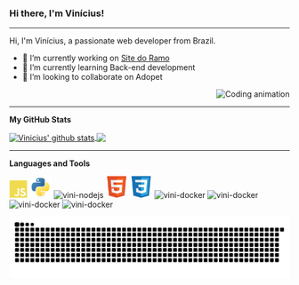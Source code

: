 ### Hi there, I'm Vinícius!
<hr>
<div style="display: inline_block;">
Hi, I'm Vinícius, a passionate web developer from Brazil. <br>

- 🔭 I’m currently working on [Site do Ramo](https://github.com/WolfByte-CEFET-RJ/Site_do_Ramo)
- 🌱 I’m currently learning Back-end development
- 👯 I’m looking to collaborate on Adopet
</div>
<div style="display: inline_block;" align="right"> 
 
![Coding animation](https://media1.giphy.com/media/1yk0v6WtCinP5Ptz6G/giphy.gif?cid=ecf05e47628vb8rs1lj93hktj3k6myo4ve1uxkh4qybvb8i6&rid=giphy.gif&ct=g)
 
</div>
 
<hr>

**My GitHub Stats**

<div>
 <a href="https://github.com/vinicius-leitao/github-readme-stats">
  <img align="center" src="https://github-readme-stats.vercel.app/api?username=vinicius-leitao&show_icons=true&include_all_commits=true&theme=prussian" alt="Vinicius' github stats" />
</a>
<a href="https://github.com/vinicius-leitao/github-readme-stats">
  <!-- Change the `github-readme-stats.anuraghazra1.vercel.app` to `github-readme-stats.vercel.app`  -->
  <img align="center" src="https://github-readme-stats.vercel.app/api/top-langs/?username=vinicius-leitao&layout=compact&theme=prussian" />
</a>
</div>

<hr>

**Languages and Tools**

<div style="display: inline_block">
<img height="32" width="32" alt="vini-javascript" src="https://raw.githubusercontent.com/devicons/devicon/master/icons/javascript/javascript-plain.svg">
<img height="40" width="40" alt="vini-python" src="https://raw.githubusercontent.com/devicons/devicon/master/icons/python/python-original.svg">
<img height="40" width="40" alt="vini-nodejs" src="https://cdn.jsdelivr.net/gh/devicons/devicon/icons/nodejs/nodejs-original.svg">
<img height="40" width="40" alt="vini-html" src="https://raw.githubusercontent.com/devicons/devicon/master/icons/html5/html5-original.svg" />
<img height="40" width="40" alt="vini-css" src="https://raw.githubusercontent.com/devicons/devicon/master/icons/css3/css3-original.svg">
<img height="40" width="40" alt="vini-docker" src="https://cdn.jsdelivr.net/gh/devicons/devicon/icons/docker/docker-original.svg">
<img height="40" width="40" alt="vini-docker" src="https://cdn.jsdelivr.net/gh/devicons/devicon/icons/git/git-original.svg">
<img height="40" width="40" alt="vini-docker" src="https://cdn.jsdelivr.net/gh/devicons/devicon/icons/github/github-original.svg">
<img height="40" width="40" alt="vini-docker" src="https://cdn.jsdelivr.net/gh/devicons/devicon/icons/trello/trello-plain.svg">
</div>

 
<div>
 
 ![Snake animation](https://github.com/vinicius-leitao/vinicius-leitao/blob/output/github-contribution-grid-snake.svg)
 
</div>
